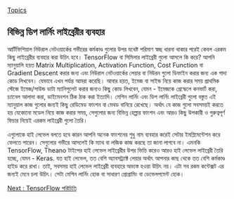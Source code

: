 [Topics](/SUMMARY.md)

## বিভিন্ন ডিপ লার্নিং লাইব্রেরীর ব্যবহার  
আর্টিফিশিয়াল নিউরাল নেটওয়ার্কের গভীরের কর্মকাণ্ড গুলোর উপর যথেষ্ট পরিমাণ স্বচ্ছ ধারনা থাকার পরেই কেবল এরকম কিছু লাইব্রেরীর ব্যবহার করা উচিৎ হবে।<span class="s1"> TensorFlow </span>বা সিমিলার লাইব্রেরী গুলো আসলে কি করে<span class="s1">? </span>আপনি ম্যানুয়ালি হয়ত<span class="s1"> Matrix Multiplication, Activation Function, Cost Function </span>বা<span class="s1"> Gradient Descent </span>করার জন্য এবং নিউরাল নেটওয়ার্কের লেয়ার বা নিউরন গুলো ডিফাইন করার জন্য এক গাদা কোড লিখবেন। যেভাবে এখন পর্যন্ত আমরা করেছি। আবার হয়ত<span class="s1">, </span>ইমেজ বা সাইন্ড নিয়ে কাজ করার সময় প্রাথমিক স্টেজে ইমেজ<span class="s1">/</span>সাউন্ড ডাটা ম্যানিপুলেট করার জন্যও কিছু কোড লিখবেন<span class="s1">, </span>যেমন<span class="s1"> - </span>ইমেজকে গ্রেস্কেলে কনভার্ট করা<span class="s1">, </span>চ্যানেল আলাদা করা<span class="s1">, </span>ডাইমেনশন ঠিক ঠাক করা ইত্যাদি। মেশিন লার্নিং এবং ডিপ লার্নিং লাইব্রেরী গুলো বস্তুত এই ম্যানুয়াল কাজ গুলোর জন্যই কিছু রেডিমেড ফাংশন বা মেথড বানিয়ে রেখেছে। অর্থাৎ যে কাজ গুলো সবসময়ই করতে হয় যেকোনো মডেল নিয়ে কাজ করার সময়<span class="s1">, </span>সেগুলোর জন্য বিভিন্ন হেল্পার ফাংশন এবং আরও কিছু উপকারী ও গুরুত্বপূর্ণ ফিচার নিয়েই এরকম লাইব্রেরী গুলো তৈরি।</p>
<p class="p1">এগুলোকে হাই লেভেল বলতে হবে কারন আপনি অনেক ফাংশনের শুধু নাম ব্যবহার করেই সেটার ইমপ্লিমেন্টেশন করে ফেলতে পারেন। সেগুলোর গভীরে আসলেই কি ম্যাথ বা লজিক কাজ করছে তা জানা লাগবে না। এমনকি<span class="s1"> TensorFlow, Theano </span>টাইপের হাই লেভেল লাইব্রেরীর উপর ভিত্তি করেও আরও হাই লেভেল লাইব্রেরী তৈরি হচ্ছে<span class="s1">, </span>যেমন<span class="s1"> - Keras. </span>যত হাই লেভেল<span class="s1">, </span>তত বেশি অ্যাবসট্র্যাক্ট লেয়ার অর্থাৎ আপনার কাছ থেকে তত বেশি কর্মকাণ্ড হাইড করে রাখা। তাই<span class="s1">, </span>সবসময় হাই লেভেল লাইব্রেরী ব্যবহারে অভ্যস্ত হওয়া উচিৎ নয়। এটা সব রকম কন্টেক্সট এর জন্যই মেনে চলা উচিৎ। সেটা মেশিন লার্নিং হোক বা সাধারণ প্রোগ্রামিং বা ডেভেলপমেন্ট হোক।</p>


[Next : TensorFlow পরিচিতি](tf-intro.md)